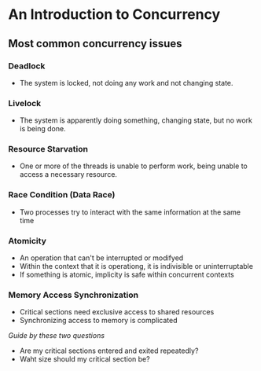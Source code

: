 # An Introduction to Concurrency

## Most common concurrency issues

### Deadlock
+ The system is locked, not doing any work and not changing state.

### Livelock
+ The system is apparently doing something, changing state, but no work is being done.

### Resource Starvation
+ One or more of the threads is unable to perform work, being unable to access a necessary resource.

### Race Condition (Data Race)
+ Two processes try to interact with the same information at the same time

### Atomicity
+ An operation that can't be interrupted or modifyed
+ Within the context that it is operationg, it is indivisible or uninterruptable
+ If something is atomic, implicity is safe within concurrent contexts

### Memory Access Synchronization
+ Critical sections need exclusive access to shared resources
+ Synchronizing access to memory is complicated

*Guide by these two questions*
+ Are my critical sections entered and exited repeatedly?
+ Waht size should my critical section be?



